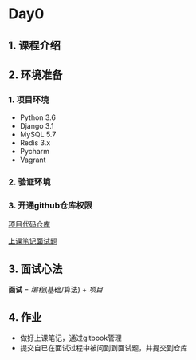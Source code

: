 # Day0

## 1. 课程介绍



## 2. 环境准备

### 1. 项目环境

- Python 3.6
- Django 3.1
- MySQL 5.7
- Redis 3.x
- Pycharm
- Vagrant

### 2. 验证环境



### 3. 开通github仓库权限

[项目代码仓库](https://github.com/51Reboot/devops11)

[上课笔记面试题](https://github.com/51Reboot/devops11-interview)



## 3. 面试心法

**面试** = *编程*(基础/算法) + *项目*



## 4. 作业

- 做好上课笔记，通过gitbook管理
- 提交自已在面试过程中被问到到面试题，并提交到仓库